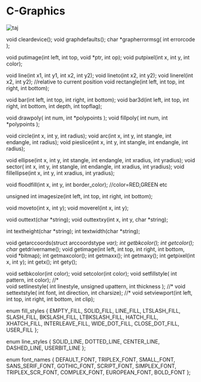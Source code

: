 # C-Graphics

![taj](https://user-images.githubusercontent.com/32369302/46990817-b6277d00-d120-11e8-861b-f394ddfbeaea.gif)

void cleardevice();
void graphdefaults();
char *grapherrormsg( int errorcode );

void putimage(int left, int top, void *ptr, int op);
void putpixel(int x, int y, int color);

void line(int x1, int y1, int x2, int y2);
void lineto(int x2, int y2);
void linerel(int x2, int y2); //relative to current position
void rectangle(int left, int top, int right, int bottom);

void bar(int left, int top, int right, int bottom);
void bar3d(int left, int top, int right, int bottom, int depth, int topflag);

void drawpoly( int num, int *polypoints );
void fillpoly( int num, int *polypoints );

void circle(int x, int y, int radius);
void arc(int x, int y, int stangle, int endangle, int radius);
void pieslice(int x, int y, int stangle, int endangle, int radius);

void ellipse(int x, int y, int stangle, int endangle, int xradius, int yradius);
void sector( int x, int y, int stangle, int endangle, int xradius, int yradius);
void fillellipse(int x, int y, int xradius, int yradius);

void floodfill(int x, int y, int border_color); //color=RED,GREEN etc

unsigned int imagesize(int left, int top, int right, int bottom);

void moveto(int x, int y);
void moverel(int x, int y);

void outtext(char *string);
void outtextxy(int x, int y, char *string);

int textheight(char *string);
int textwidth(char *string);

void getarccoords(struct arccoordstype *var);
int  getbkcolor();
int  getcolor(); 
char* getdrivername();
void getimage(int left, int top, int right, int bottom, void *bitmap);
int  getmaxcolor();
int  getmaxx();
int  getmaxy();
int  getpixel(int x, int y);
int  getx();
int  gety();

void setbkcolor(int color);
void setcolor(int color);
void setfillstyle( int pattern, int color);  							//*		
void setlinestyle( int linestyle, unsigned upattern, int thickness ); 	//*
void settextstyle( int font, int direction, int charsize);            	//*
void setviewport(int left, int top, int right, int bottom, int clip);

enum fill_styles 
{ 
   EMPTY_FILL, 		SOLID_FILL, 
   LINE_FILL, 		LTSLASH_FILL, 
   SLASH_FILL,		BKSLASH_FILL, 
   LTBKSLASH_FILL, 	HATCH_FILL, 
   XHATCH_FILL, 	INTERLEAVE_FILL,
   WIDE_DOT_FILL, 	CLOSE_DOT_FILL, 
   USER_FILL 
};

enum line_styles 
{ 
   SOLID_LINE, 
   DOTTED_LINE, 
   CENTER_LINE, 
   DASHED_LINE, 
   USERBIT_LINE 
};

enum font_names 
{ 
   DEFAULT_FONT, 	TRIPLEX_FONT, 
   SMALL_FONT,  	SANS_SERIF_FONT,
   GOTHIC_FONT, 	SCRIPT_FONT, 
   SIMPLEX_FONT, 	TRIPLEX_SCR_FONT,
   COMPLEX_FONT, 	EUROPEAN_FONT, 
   BOLD_FONT 
};
